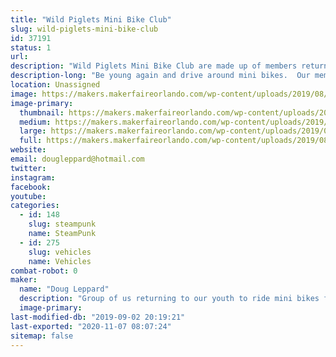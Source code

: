 ```yaml
---
title: "Wild Piglets Mini Bike Club"
slug: wild-piglets-mini-bike-club
id: 37191
status: 1
url: 
description: "Wild Piglets Mini Bike Club are made up of members returning to their youth to ride for fun mini bikes.  We love entering parades carrying the American flag and having a crazy time.  We have taken our mini bikes and added side cars and built steam punk versions. "
description-long: "Be young again and drive around mini bikes.  Our members are from 8 to 80+ just enjoying life.  We enter parades and exhibit our craziness, people love us.  All of us have bought mini bikes with the putt putt engine and enhanced them with horns, side cars flags and steam punk version.  Come learn how to be crazy with us, find out how the side cars were made, see the steam punk version and learn how you can join with us and be in a parade."
location: Unassigned
image: https://makers.makerfaireorlando.com/wp-content/uploads/2019/08/WP_Full_CMYK-01-1024x425.jpg
image-primary:
  thumbnail: https://makers.makerfaireorlando.com/wp-content/uploads/2019/08/WP_Full_CMYK-01-150x150.jpg
  medium: https://makers.makerfaireorlando.com/wp-content/uploads/2019/08/WP_Full_CMYK-01-300x125.jpg
  large: https://makers.makerfaireorlando.com/wp-content/uploads/2019/08/WP_Full_CMYK-01-1024x425.jpg
  full: https://makers.makerfaireorlando.com/wp-content/uploads/2019/08/WP_Full_CMYK-01.jpg
website: 
email: dougleppard@hotmail.com
twitter: 
instagram: 
facebook: 
youtube: 
categories:
  - id: 148
    slug: steampunk
    name: SteamPunk
  - id: 275
    slug: vehicles
    name: Vehicles
combat-robot: 0
maker:
  name: "Doug Leppard"
  description: "Group of us returning to our youth to ride mini bikes for fun.  Some are engineers, some business people, some from military and all for fun."
  image-primary: 
last-modified-db: "2019-09-02 20:19:21"
last-exported: "2020-11-07 08:07:24"
sitemap: false
---
```

